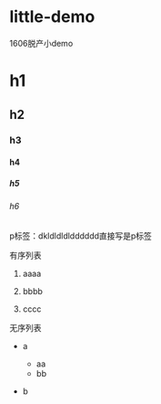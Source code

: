 # little-demo
1606脱产小demo

# h1
## h2
### h3
#### h4
##### h5
###### h6

p标签：dkldldldldddddd直接写是p标签

有序列表

1. aaaa

2. bbbb

3. cccc

无序列表

- a
  - aa
  - bb

- b

  
